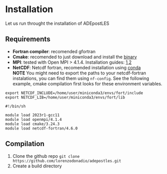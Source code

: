 # Installation

Let us run throught the installation of ADEpostLES

## Requirements

- **Fortran compiler**: recomended gfortran
- **Cmake**: recomended to just download and install the [binary](https://cmake.org/download/)
- **MPI**: tested with Open MPI > 4.1.4. Installation guides: [1](https://webpages.charlotte.edu/abw/coit-grid01.uncc.edu/ParallelProgSoftware/Software/OpenMPIInstall.pdf),[2](https://docs.open-mpi.org/en/main/installing-open-mpi/quickstart.html)
- **NetCDF**: Netcdf fortran, recomended installation using [conda](https://anaconda.org/conda-forge/netcdf-fortran)  
  **NOTE** You might need to export the paths to your netcdf-fortran instalations, you can find them using `nf-config`. See the following example, cmake compilation first looks for these environment variables.

```
export NETCDF_INCLUDE=/home/user/miniconda3/envs/fort/include
export NETCDF_LIB=/home/user/miniconda3/envs/fort/lib
```

```
#!/bin/sh

module load 2023r1-gcc11
module load openmpi/4.1.4
module load cmake/3.24.3
module load netcdf-fortran/4.6.0
```

## Compilation

1. Clone the github repo
   `git clone https://github.com/lorenzodonadio/adepostles.git`
2. Create a build directory
